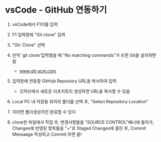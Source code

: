 # vsCode - GitHub 연동하기

1. vsCode에서 F1키를 입력

2. F1 입력창에 "Git clone" 입력

3. "Git: Clone" 선택

4. 만약 'git clone'입력했을 때 "No matching commands"가 뜨면 Git을 설치하면 됨

    - www.git-scm.com

5. 입력창에 연동할 GitHub Reposiory URL을 복사하여 입력
    - 깃허브에서 새로운 리포지토리 생성하면 URL을 복사할 
    수 있음

6. Local PC 내 저장될 위치의 폴더를 선택 후, "Select Repository Location"

7. 이러면 폴더생성까진 완료할 수 있다

8. clone한 파일에서 작업 후, 변경사항들을 "SOURCE CONTROL"배너에 들어가, Changes에 반영된 항목들을 "+"로 Staged Changes에 올린 후, Commit Messaage 작성하고 Commit 하면 끝! 